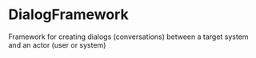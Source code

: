 # DialogFramework
Framework for creating dialogs (conversations) between a target system and an actor (user or system)
